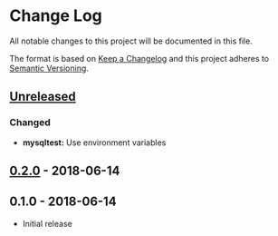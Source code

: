 # Change Log


All notable changes to this project will be documented in this file.

The format is based on [Keep a Changelog](http://keepachangelog.com/en/1.0.0/)
and this project adheres to [Semantic Versioning](http://semver.org/spec/v2.0.0.html).


## [Unreleased]

### Changed

- **mysqltest:** Use environment variables


## [0.2.0] - 2018-06-14


## 0.1.0 - 2018-06-14

- Initial release


[Unreleased]: https://github.com/goph/xtesting/compare/v0.2.0...HEAD
[0.2.0]: https://github.com/goph/xtesting/compare/v0.1.0...v0.2.0
